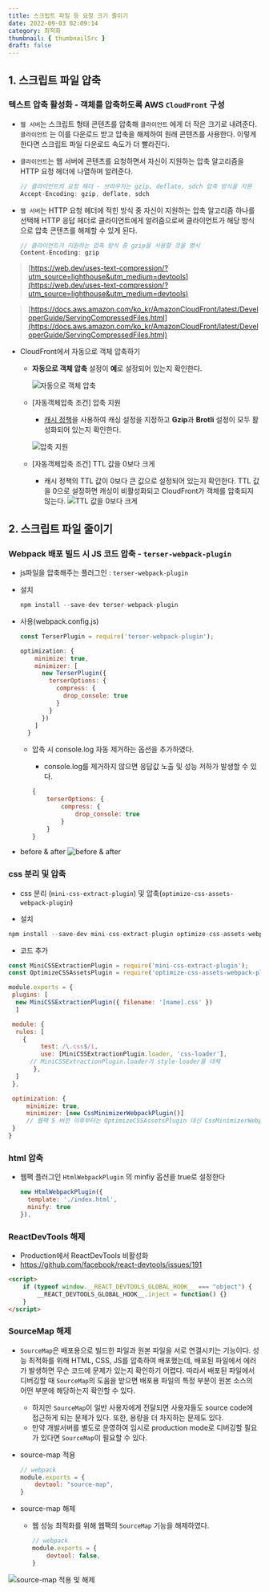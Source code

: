 ```yaml
---
title: 스크립트 파일 등 요청 크기 줄이기
date: 2022-09-03 02:09:14
category: 최적화
thumbnail: { thumbnailSrc }
draft: false
---
```


## 1. 스크립트 파일 압축

### 텍스트 압축 활성화 - 객체를 압축하도록 AWS `CloudFront` 구성

-   `웹 서버`는 스크립트 형태 콘텐츠를 압축해 `클라이언트` 에게 더 작은 크기로 내려준다. `클라이언트` 는 이를 다운로드 받고 압축을 해제하여 원래 콘텐츠를 사용한다. 이렇게 한다면 스크립트 파일 다운로드 속도가 더 빨라진다.
-   `클라이언트`는 웹 서버에 콘텐츠를 요청하면서 자신이 지원하는 압축 알고리즘을 HTTP 요청 헤더에 나열하며 알려준다.

    ```jsx
    // 클라이언트의 요청 헤더 - 브라우저는 gzip, deflate, sdch 압축 방식을 지원
    Accept-Encoding: gzip, deflate, sdch
    ```

-   `웹 서버`는 HTTP 요청 헤더에 적힌 방식 중 자신이 지원하는 압축 알고리즘 하나를 선택해 HTTP 응답 헤더로 클라이언트에게 알려줌으로써 클라이언트가 해당 방식으로 압축 콘텐츠를 해제할 수 있게 된다.

    ```jsx
    // 클라이언트가 지원하는 압축 방식 중 gzip을 사용할 것을 명시
    Content-Encoding: gzip
    ```

> [https://web.dev/uses-text-compression/?utm_source=lighthouse&utm_medium=devtools](https://web.dev/uses-text-compression/?utm_source=lighthouse&utm_medium=devtools)

> [https://docs.aws.amazon.com/ko_kr/AmazonCloudFront/latest/DeveloperGuide/ServingCompressedFiles.html](https://docs.aws.amazon.com/ko_kr/AmazonCloudFront/latest/DeveloperGuide/ServingCompressedFiles.html)

-   CloudFront에서 자동으로 객체 압축하기

    -   **자동으로 객체 압축** 설정이 **예**로 설정되어 있는지 확인한다.

        ![자동으로 객체 압축](../image/p1.png)

    -   [자동객체압축 조건] 압축 지원

        -   [캐시 정책](https://docs.aws.amazon.com/ko_kr/AmazonCloudFront/latest/DeveloperGuide/controlling-the-cache-key.html)을 사용하여 캐싱 설정을 지정하고 **Gzip**과 **Brotli** 설정이 모두 활성화되어 있는지 확인한다.

        ![압축 지원](../image/p2.png)

    -   [자동객체압축 조건] TTL 값을 0보다 크게

        -   캐시 정책의 TTL 값이 0보다 큰 값으로 설정되어 있는지 확인한다. TTL 값을 0으로 설정하면 캐싱이 비활성화되고 CloudFront가 객체를 압축되지 않는다.
            ![TTL 값을 0보다 크게](../image/p3.png)

## 2. 스크립트 파일 줄이기

### Webpack 배포 빌드 시 JS 코드 압축 - `terser-webpack-plugin`

-   js파일을 압축해주는 플러그인 : `terser-webpack-plugin`
-   설치

    ```jsx
    npm install --save-dev terser-webpack-plugin
    ```

-   사용(webpack.config.js)

    ```jsx
    const TerserPlugin = require('terser-webpack-plugin');

    optimization: {
        minimize: true,
        minimizer: [
          new TerserPlugin({
            terserOptions: {
              compress: {
                drop_console: true
              }
            }
          })
        ]
      }
    ```

    -   압축 시 console.log 자동 제거하는 옵션을 추가하였다.

        -   console.log를 제거하지 않으면 응답값 노출 및 성능 저하가 발생할 수 있다.

        ```jsx
        {
        	terserOptions: {
        		compress: {
        			drop_console: true
        		}
        	}
        }
        ```

-   before & after
    ![before & after](../image/p4.jpg)

### css 분리 및 압축

-   css 분리 (`mini-css-extract-plugin`) 및 압축(`optimize-css-assets-webpack-plugin`)

-   설치

```jsx
npm install --save-dev mini-css-extract-plugin optimize-css-assets-webpack-plugin
```

-   코드 추가

```jsx
const MiniCSSExtractionPlugin = require('mini-css-extract-plugin');
const OptimizeCSSAssetsPlugin = require('optimize-css-assets-webpack-plugin');

module.exports = {
 plugins: [
  new MiniCSSExtractionPlugin({ filename: '[name].css' })
  ]

 module: {
  rules: [
    {
         test: /\.css$/i,
         use: [MiniCSSExtractionPlugin.loader, 'css-loader'],
      // MiniCSSExtractionPlugin.loader가 style-loader를 대체
       },
  ]
 },

 optimization: {
     minimize: true,
     minimizer: [new CssMinimizerWebpackPlugin()]
     // 웹팩 5 버전 이후부터는 OptimizeCSSAssetsPlugin 대신 CssMinimizerWebpackPlugin 사용이 권장됨
 }
}
```

### html 압축

-   웹팩 플러그인 `HtmlWebpackPlugin` 의 minfiy 옵션을 true로 설정한다

    ```jsx
    new HtmlWebpackPlugin({
      template: './index.html',
      minify: true
    }),
    ```

### ReactDevTools 해제

-   Production에서 ReactDevTools 비활성화
-   <https://github.com/facebook/react-devtools/issues/191>

```html
<script>
	if (typeof window.__REACT_DEVTOOLS_GLOBAL_HOOK__ === "object") {
		__REACT_DEVTOOLS_GLOBAL_HOOK__.inject = function() {}
	}
</script>
```

### SourceMap 해제

-   `SourceMap`은 배포용으로 빌드한 파일과 원본 파일을 서로 연결시키는 기능이다. 성능 최적화를 위해 HTML, CSS, JS를 압축하여 배포했는데, 배포된 파일에서 에러가 발생하면 무슨 코드에 문제가 있는지 확인하기 어렵다. 따라서 배포된 파일에서 디버깅할 때 `SourceMap`의 도움을 받으면 배포용 파일의 특정 부분이 원본 소스의 어떤 부분에 해당하는지 확인할 수 있다.

    -   하지만 `SourceMap`이 일반 사용자에게 전달되면 사용자들도 source code에 접근하게 되는 문제가 있다. 또한, 용량을 더 차지하는 문제도 있다.
    -   만약 개발서버를 별도로 운영하여 임시로 production mode로 디버깅할 필요가 있다면 `SourceMap`이 필요할 수 있다.

-   source-map 적용

    ```jsx
    // webpack
    module.exports = {
    	devtool: "source-map",
    }
    ```

-   source-map 해제

    -   웹 성능 최적화를 위해 웹팩의 `SourceMap` 기능을 해제하였다.

        ```jsx
        // webpack
        module.exports = {
        	devtool: false,
        }
        ```

![source-map 적용 및 해제](../image/p15.jpg)
